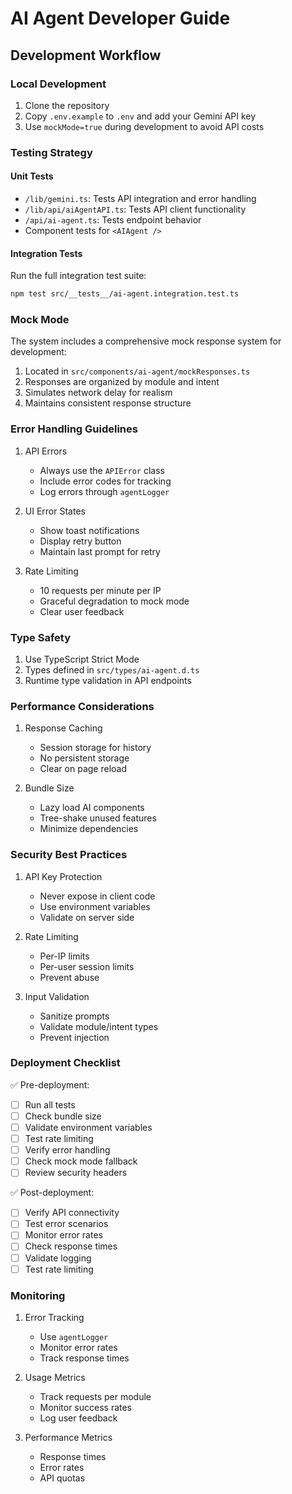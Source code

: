 # AI Agent Developer Guide

## Development Workflow

### Local Development
1. Clone the repository
2. Copy `.env.example` to `.env` and add your Gemini API key
3. Use `mockMode=true` during development to avoid API costs

### Testing Strategy

#### Unit Tests
- `/lib/gemini.ts`: Tests API integration and error handling
- `/lib/api/aiAgentAPI.ts`: Tests API client functionality
- `/api/ai-agent.ts`: Tests endpoint behavior
- Component tests for `<AIAgent />`

#### Integration Tests
Run the full integration test suite:
```bash
npm test src/__tests__/ai-agent.integration.test.ts
```

### Mock Mode
The system includes a comprehensive mock response system for development:

1. Located in `src/components/ai-agent/mockResponses.ts`
2. Responses are organized by module and intent
3. Simulates network delay for realism
4. Maintains consistent response structure

### Error Handling Guidelines

1. API Errors
   - Always use the `APIError` class
   - Include error codes for tracking
   - Log errors through `agentLogger`

2. UI Error States
   - Show toast notifications
   - Display retry button
   - Maintain last prompt for retry

3. Rate Limiting
   - 10 requests per minute per IP
   - Graceful degradation to mock mode
   - Clear user feedback

### Type Safety

1. Use TypeScript Strict Mode
2. Types defined in `src/types/ai-agent.d.ts`
3. Runtime type validation in API endpoints

### Performance Considerations

1. Response Caching
   - Session storage for history
   - No persistent storage
   - Clear on page reload

2. Bundle Size
   - Lazy load AI components
   - Tree-shake unused features
   - Minimize dependencies

### Security Best Practices

1. API Key Protection
   - Never expose in client code
   - Use environment variables
   - Validate on server side

2. Rate Limiting
   - Per-IP limits
   - Per-user session limits
   - Prevent abuse

3. Input Validation
   - Sanitize prompts
   - Validate module/intent types
   - Prevent injection

### Deployment Checklist

✅ Pre-deployment:
- [ ] Run all tests
- [ ] Check bundle size
- [ ] Validate environment variables
- [ ] Test rate limiting
- [ ] Verify error handling
- [ ] Check mock mode fallback
- [ ] Review security headers

✅ Post-deployment:
- [ ] Verify API connectivity
- [ ] Test error scenarios
- [ ] Monitor error rates
- [ ] Check response times
- [ ] Validate logging
- [ ] Test rate limiting

### Monitoring

1. Error Tracking
   - Use `agentLogger`
   - Monitor error rates
   - Track response times

2. Usage Metrics
   - Track requests per module
   - Monitor success rates
   - Log user feedback

3. Performance Metrics
   - Response times
   - Error rates
   - API quotas